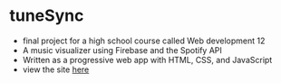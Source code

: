 # tuneSync

- final project for a high school course called Web development 12
- A music visualizer using Firebase and the Spotify API
- Written as a progressive web app with HTML, CSS, and JavaScript
- view the site [here](https://visualizer-7417b.web.app/)
